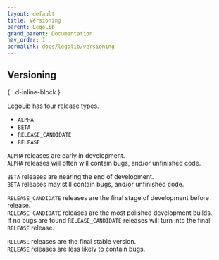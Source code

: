 ```yaml
---
layout: default
title: Versioning
parent: LegoLib
grand_parent: Documentation
nav_order: 1
permalink: docs/legolib/versioning
---
```

## Versioning  
{: .d-inline-block }  

LegoLib has four release types.  
  - `ALPHA`  
  - `BETA`  
  - `RELEASE_CANDIDATE`  
  - `RELEASE`  

`ALPHA` releases are early in development.  
`ALPHA` releases will often will contain bugs, and/or unfinished code.  

`BETA` releases are nearing the end of development.  
`BETA` releases may still contain bugs, and/or unfinished code.  

`RELEASE_CANDIDATE` releases are the final stage of development before release.  
`RELEASE CANDIDATE` releases are the most polished development builds.  
If no bugs are found `RELEASE_CANDIDATE` releases will turn into the final `RELEASE` release.  

`RELEASE` releases are the final stable version.  
`RELEASE` releases are less likely to contain bugs.  